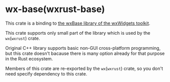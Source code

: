 # wx-base(wxrust-base)

This crate is a binding to [the wxBase library of the wxWidgets toolkit](https://docs.wxwidgets.org/3.2/page_libs.html#page_libs_wxbase).

This crate supports only small part of the library which is used by the `wx`(`wxrust`) crate.

Original C++ library supports basic non-GUI cross-platform programming, but this crate doesn't bacause there is many option already for that purpose in the Rust ecosystem.

Members of this crate are re-exported by the `wx`(`wxrust`) crate, so you don't need specify dependency to this crate.
